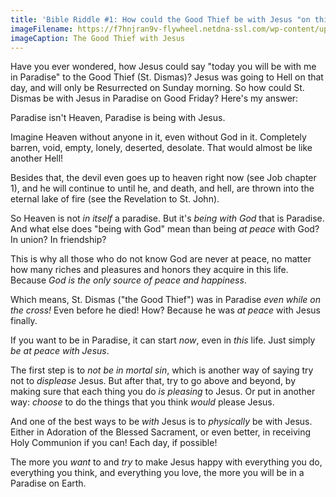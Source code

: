```yaml
---
title: 'Bible Riddle #1: How could the Good Thief be with Jesus "on this day"?'
imageFilename: https://f7hnjran9v-flywheel.netdna-ssl.com/wp-content/uploads/2020/09/Titian_-_Christ_and_the_Good_Thief_-_WGA22832.jpg
imageCaption: The Good Thief with Jesus
---
```


Have you ever wondered, how Jesus could say "today you will be with me in Paradise" to the Good Thief (St. Dismas)? Jesus was going to Hell on that day, and will only be Resurrected on Sunday morning. So how could St. Dismas be with Jesus in Paradise on Good Friday? Here's my answer:

Paradise isn't Heaven, Paradise is being with Jesus.

Imagine Heaven without anyone in it, even without God in it. Completely barren, void, empty, lonely, deserted, desolate. That would almost be like another Hell!

Besides that, the devil even goes up to heaven right now (see Job chapter 1), and he will continue to until he, and death, and hell, are thrown into the eternal lake of fire (see the Revelation to St. John).

So Heaven is not *in itself* a paradise. But it's *being with God* that is Paradise. And what else does "being with God" mean than being *at peace* with God? In union? In friendship?

This is why all those who do not know God are never at peace, no matter how many riches and pleasures and honors they acquire in this life. Because *God is the only source of peace and happiness*.

Which means, St. Dismas ("the Good Thief") was in Paradise *even while on the cross!* Even before he died! How? Because he was *at peace* with Jesus finally.

If you want to be in Paradise, it can start *now*, even in *this* life. Just simply *be at peace with Jesus*.

The first step is to *not be in mortal sin*, which is another way of saying try not to *displease* Jesus. But after that, try to go above and beyond, by making sure that each thing you do *is pleasing* to Jesus. Or put in another way: *choose* to do the things that you think *would* please Jesus.

And one of the best ways to be *with* Jesus is to *physically* be with Jesus. Either in Adoration of the Blessed Sacrament, or even better, in receiving Holy Communion if you can! Each day, if possible!

The more you *want* to and *try* to make Jesus happy with everything you do, everything you think, and everything you love, the more you will be in a Paradise on Earth.
